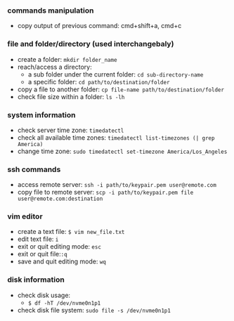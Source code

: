 ### commands manipulation
- copy output of previous command: cmd+shift+a, cmd+c

### file and folder/directory (used interchangebaly)
- create a folder: `mkdir folder_name`
- reach/access a directory:
  - a sub folder under the current folder: `cd sub-directory-name`
  - a specific folder: `cd path/to/destination/folder`
- copy a file to another folder: `cp file-name path/to/destination/folder`
- check file size within a folder: `ls -lh`

### system information
- check server time zone: `timedatectl`
- check all available time zones: `timedatectl list-timezones (| grep America)`
- change time zone: `sudo timedatectl set-timezone America/Los_Angeles`

### ssh commands
- access remote server: `ssh -i path/to/keypair.pem user@remote.com`
- copy file to remote server: `scp -i path/to/keypair.pem file user@remote.com:destination`

### vim editor
- create a text file: `$ vim new_file.txt`
- edit text file: `i`
- exit or quit editing mode: `esc`
- exit or quit file:`:q`
- save and quit editing mode: `wq`

### disk information
- check disk usage:
  - `$ df -hT /dev/nvme0n1p1`
- check disk file system: `sudo file -s /dev/nvme0n1p1`
